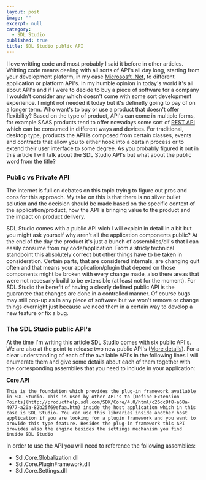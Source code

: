 ```yaml
---
layout: post
image: ""
excerpt: null
category: 
  - SDL Studio
published: true
title: SDL Studio public API
---
```





<p class="dropcap"> I love writting code and most probably I said it before in other articles. Writting code means dealing with all sorts of API's all day long, starting from your development plaform, in my case <a href="https://www.microsoft.com/net" target="_blank">Micrososft .Net</a>, to different application or platform API's. In my humble opinion in today's world it's all about API's and if I were to decide to buy a piece of software for a company I wouldn't consider any which doesn't come with some sort development experience. I might not needed it today but it's definetly going to pay of on a longer term. Who want's to buy or use a product that doesn't offer flexibility? Based on the type of product, API's can come in multiple forms, for example SAAS products tend to offer nowadays some sort of <a href="https://en.wikipedia.org/wiki/Representational_state_transferREST" target="_blank">REST API</a> which can be consumed in different ways and devices. For traditional, desktop type, products the API is composed from certain classes, events and contracts that allow you to either hook into a certain process or to extend their user interface to some degree. As you probably figured it out in this article I will talk about the SDL Studio API's but what about the public word from the title?</p>

### Public vs Private API
The internet is full on debates on this topic trying to figure out pros and cons for this approach. My take on this is that there is no silver bullet solution and the decision should be made based on the specific context of the application/product, how the API is bringing value to the product and the impact on product delivery.

SDL Studio comes with a public API wich I will explain in detail in a bit but you might ask yourself why aren't all the application components public? At the end of the day the product it's just a bunch of assemblies/dll's that I can easily consume from my code/application. From a stricly technical standpoint this absolutely correct but other things have to be taken in consideration. Certain parts, that are considered internals, are changing quit often and that means your application/plugin that depend on those components might be broken with every change made, also there areas that were not necesarly build to be extensible (at least not for the moment). For SDL Studio the benefit of having a clearly defined public API is the  guarantee that changes are done in a controlled manner. Of course bugs may still pop-up as in any piece of software but we won't remove or change things overnight just because we need them in a certain way to develop a new feature or fix a bug.

### The SDL Studio public API's

At the time I'm writing this article SDL Studio comes with six public API's. We are also at the point to release two new public API's ([More details](https://community.sdl.com/developers/language-developers/f/61/t/6451)). For a clear understanding of each of the available API's in the following lines I will enumerate them and give some details about each of them together with the corresponding assemblies that you need to include in your application:

**[Core API](http://producthelp.sdl.com/SDK/Core/4.0/html/ecbcf309-0686-4cc0-85ef-a8963f73d369.htm)**

`This is the foundation which provides the plug-in framework available in SDL Studio. This is used by other API's to [Define Extension Points](http://producthelp.sdl.com/SDK/Core/4.0/html/c26dc9f8-a68a-4977-a20a-82b25f69efaa.htm) inside the host application which in this case is SDL Studio. You can use this libraries inside another host application if you are looking for a plugin framework and you want to provide this type feature. Besides the plug-in framework this API provides also the engine besides the settings mechanism you find inside SDL Studio`

In order to use the API you will need to reference the following assemblies:
- Sdl.Core.Globalization.dll
- Sdl.Core.PluginFramework.dll
- Sdl.Core.Settings.dll


